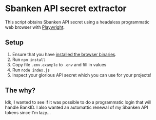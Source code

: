 # Sbanken API secret extractor
This script obtains Sbanken API secret using a headaless programmatic web browser with [Playwright](https://playwright.dev/).

## Setup
1. Ensure that you have [installed the browser binaries](https://playwright.dev/docs/browsers#managing-browser-binaries).
2. Run `npm install`
3. Copy file `.env.example` to `.env` and fill in values
4. Run `node index.js`
5. Inspect your glorious API secret which you can use for your projects!

## The why?
Idk, I wanted to see if it was possible to do a programmatic login that will handle BankID. I also wanted an automattic renewal of my Sbanken API tokens since I'm lazy...